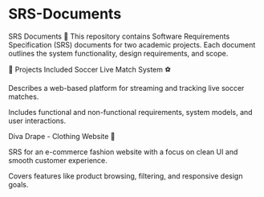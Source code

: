 # SRS-Documents
SRS Documents 📄
This repository contains Software Requirements Specification (SRS) documents for two academic projects. Each document outlines the system functionality, design requirements, and scope.

📁 Projects Included
Soccer Live Match System ⚽

Describes a web-based platform for streaming and tracking live soccer matches.

Includes functional and non-functional requirements, system models, and user interactions.

Diva Drape - Clothing Website 👗

SRS for an e-commerce fashion website with a focus on clean UI and smooth customer experience.

Covers features like product browsing, filtering, and responsive design goals.
